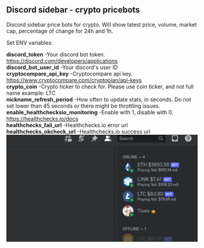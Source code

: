 ## Discord sidebar - crypto pricebots
Discord sidebar price bots for crypto. Will show latest price, volume, market cap, percentage of change for 24h and 1h. 

Set ENV variables:  

**discord_token** -Your discord bot token. https://discord.com/developers/applications <br>
**discord_bot_user_id** -Your discord's user ID<br>
**cryptocompare_api_key** -Cryptocompare api key. https://www.cryptocompare.com/cryptopian/api-keys<br>
**crypto_coin** -Crypto ticker to check for. Please use coin ticker, and not full name example: LTC <br>
**nickname_refresh_period** -How often to update stats, in seconds. Do not set lower than 45 seconds or there might be throttling issues.<br>
**enable_healthchecksio_monitoring** -Enable with 1, disable with 0. https://healthchecks.io/docs<br>
**healthchecks_fail_url** -Healthchecks.io error url<br>
**healthchecks_okcheck_url** -Healthchecks.io success url<br>
![](https://github.com/TivenTux/crypto-sidebar-pricebot/blob/main/pricebots_demo.gif)

